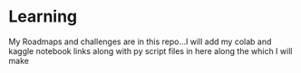 # Learning
My Roadmaps and challenges are in this repo...I will add my colab and kaggle notebook links along with py script files in here along the which I will make

